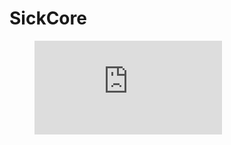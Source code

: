 # SickCore

<figure><embed src="https://wakatime.com/share/@9732682e-a6f9-4364-a538-a9e2d85f4c48/ed484b8f-e820-451f-aec9-5b186ade75c7.svg"></embed></figure>
